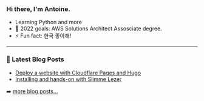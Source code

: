 ### Hi there, I'm Antoine.

- Learning Python and more
- 🥅 2022 goals: AWS Solutions Architect Assosciate degree.
- ⚡ Fun fact: 한국 좋아해!

---

### 📕 Latest Blog Posts

<!-- BLOG-POST-LIST:START -->
- [Deploy a website with Cloudflare Pages and Hugo](https://twan.io/post/deploy_a_website_with_cloudflare_pages_and_hugo/)
- [Installing and hands-on with Slimme Lezer](https://twan.io/post/installing_and_hands_on_with_home_assistant_slimme_lezer/)
<!-- BLOG-POST-LIST:END -->

➡️ [more blog posts...](https://blog.twan.io)
